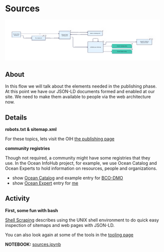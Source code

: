 #  Sources


![visual](./assets/dt_sources.svg)

## About

In this flow we will talk about the elements needed in the publishing phase.  At this point
we have our JSON-LD documents formed and enabled at our site. We need to make them available to 
people via the web architecture now.  

## Details

__robots.txt & sitemap.xml__

For these topics, lets visit the OIH [the publishing page](https://book.oceaninfohub.org/publishing/publishing.html)

__community registries__

Though not required, a community might have some registries that they use.  In the Ocean InfoHub
project, for example, we use Ocean Catalog and Ocean Experts to hold information on resources, 
people and organizations.

- show [Ocean Catalog](https://catalogue.odis.org/) and example entry for [BCO-DMO](https://catalogue.odis.org/view/3287)
- show [Ocean Expert](https://oceanexpert.org) entry for [me](https://oceanexpert.org/expert/44151) 

## Activity


__First, some fun with bash__

[Shell Scraping](./shellScraping.md) describes using the UNIX shell environment to do quick easy
inspection of sitemaps and web pages with JSON-LD.

You can also look again at some of the tools in the [tooling page](../../docs/tooling.md)


__NOTEBOOK:__ [sources.ipynb](../commons/notebooks/sources.ipynb)